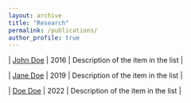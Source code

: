 ```yaml
---
layout: archive
title: "Research"
permalink: /publications/
author_profile: true
---
```


| [John Doe](#)    | 2016   | Description of the item in the list                          |

| [Jane Doe](#)    | 2019   | Description of the item in the list                          |

| [Doe Doe](#)     | 2022   | Description of the item in the list                          |
